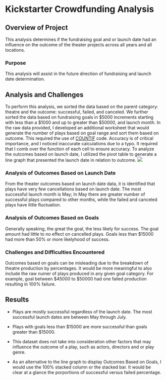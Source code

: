 # Kickstarter Crowdfunding Analysis

## Overview of Project
This analysis determines if the fundraising goal and or launch date had an influence on the outcome of the theater projects across all years and all locations.

### Purpose
This analysis will assist in the future direction of fundraising and launch date determination.

## Analysis and Challenges
To perform this analysis, we sorted the data based on the parent category: theatre and the outcome: successful, failed, and canceled. We further sorted the data based on fundraising goals in $5000 increments starting with less than a $1000 and up to greater than $50000, and launch month. In the raw data provided, I developed an additional worksheet that would generate the number of plays based on goal range and sort them based on outcome. This required the use of [COUNTIF](https://github.com/meow24mi/kickstarter-analysis/blob/main/Copy%20Kickstarter_Challenge.xlsx) code. Accuracy is of critical importance, and I noticed inaccurate calculations due to a typo. It required that I comb over the function of each cell to ensure accuracy. To analyze the outcomes based on launch date, I utilized the pivot table to generate a line graph that presented the launch date in relation to outcome. ![](kickstarter-analysis/main/Theater_Outcomes_vs_Launch.png)


### Analysis of Outcomes Based on Launch Date
From the theater outcomes based on launch date data, it is identified that plays have very few cancellations based on launch date. The most successful launch month is May; In May there are greater number of successful plays compared to other months, while the failed and canceled plays have little fluctuation. 

### Analysis of Outcomes Based on Goals
Generally speaking, the great the goal, the less likely for success. The goal amount had little to no effect on cancelled plays. Goals less than $15000 had more than 50% or more likelyhood of success.

### Challenges and Difficulties Encountered
Outcomes based on goals can be misleading due to the breakdown of theatre production by percentages. It would be more meaningful to also include the raw numer of plays produced in any given goal category. For example, goal between $45000 to $50000 had one failed production resulting in 100% failure.

## Results

- Plays are mostly successful regardless of the launch date. The most successful launch dates are between May through July.

- Plays with goals less than $15000 are more successful than goals greater than $15000. 

- This dataset does not take into consideration other factors that may influence the outcome of a play, such as actors, directors and or play genre. 

- As an alternative to the line graph to display Outcomes Based on Goals, I would use the 100% stacked column or the stacked bar. It would be clear at a glance the porportions of successful versus failed percentage. 
